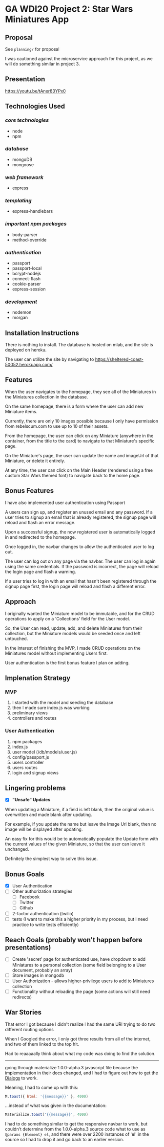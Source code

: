# GA WDI20 Project 2: Star Wars Miniatures App

## Proposal

See `planning/` for proposal

I was cautioned against the microservice approach for this project, as we will do something similar in project 3.

## Presentation

<https://youtu.be/tAner83YPx0>

## Technologies Used

### _core technologies_

- node
- npm

### _database_

- mongoDB
- mongoose

### _web framework_

- express

### _templating_

- express-handlebars

### _important npm packages_

- body-parser
- method-override

### _authentication_

- passport
- passport-local
- bcrypt-nodejs
- connect-flash
- cookie-parser
- express-session

### _development_

- nodemon
- morgan

## Installation Instructions

There is nothing to install. The database is hosted on mlab, and the site is deployed on heroku.

The user can utilize the site by navigating to <https://sheltered-coast-50052.herokuapp.com/>

## Features

When the user navigates to the homepage, they see all of the Miniatures in the Miniatures collection in the database.

On the same homepage, there is a form where the user can add new Miniature items.

Currently, there are only 10 images possible because I only have permission from rebelscum.com to use up to 10 of their assets.

From the homepage, the user can click on any Miniature (anywhere in the container, from the title to the card) to navigate to that Miniature's specific page.

On the Miniature's page, the user can update the name and imageUrl of that Miniature, or delete it entirely.

At any time, the user can click on the Main Header (rendered using a free custom Star Wars themed font) to navigate back to the home page.

## Bonus Features

I have also implemented user authentication using Passport

A users can sign up, and register an unused email and any password. If a user tries to signup an email that is already registered, the signup page will reload and flash an error message.

Upon a successful signup, the now registered user is automatically logged in and redirected to the homepage.

Once logged in, the navbar changes to allow the authenticated user to log out.

The user can log out on any page via the navbar. The user can log in again using the same credentials. If the password is incorrect, the page will reload the login page and flash a warning.

If a user tries to log in with an email that hasn't been registered through the signup page first, the login page will reload and flash a different error.

## Approach

I originally wanted the Miniature model to be immutable, and for the CRUD operations to apply on a 'Collections' field for the User model.

So, the User can read, update, add, and delete Miniatures from their collection, but the Miniature models would be seeded once and left untouched.

In the interest of finishing the MVP, I made CRUD operations on the Miniatures model without implementing Users first.

User authentication is the first bonus feature I plan on adding.

## Implenation Strategy

### MVP

1. I started with the model and seeding the database
2. then I made sure index.js was working
3. preliminary views
4. controllers and routes

### User Authentication

1. npm packages
2. index.js
3. user model (/db/models/user.js)
4. config/passport.js
5. users controller
6. users routes
7. login and signup views

## Lingering problems

- [x] **"Unsafe" Updates**

When updating a Miniature, if a field is left blank, then the original value is overwritten and made blank after updating.

For example, if you update the name but leave the Image Url blank, then no image will be displayed after updating.

An easy fix for this would be to automatically populate the Update form with the current values of the given Miniature, so that the user can leave it unchanged.

Definitely the simplest way to solve this issue.

## Bonus Goals

- [x] User Authentication
- [ ] Other authorization strategies
  - [ ] Facebook
  - [ ] Twitter
  - [ ] Github
- [ ] 2-factor authentication (twilio)
- [ ] tests (I want to make this a higher priority in my process, but I need practice to write tests efficiently)

## Reach Goals (probably won't happen before presentations)

- [ ] Create 'secret' page for authenticated use, have dropdown to add Miniatures to a personal collection (some field belonging to a User document, probably an array)
- [ ] Store images in mongodb
- [ ] User Authorization - allows higher-privilege users to add to Miniatures collection
- [ ] Functionality without reloading the page (some actions will still need redirects)

## War Stories

That error I got because I didn't realize I had the same URI trying to do two different routing options

When I Googled the error, I only got three results from all of the internet, and two of them linked to the top hit.

Had to reaaaaally think about what my code was doing to find the solution.

---

going through materialize 1.0.0-alpha.3 javascript file because the implementation in their docs changed, and I had to figure out how to get the [Dialogs](http://materializecss.com/dialogs.html) to work.

Meaning, I had to come up with this:

```js
M.toast({ html: '{{message}}' }, 4000)
```

...instead of what was given in the documentation:

```js
Materialize.toast('{{message}}', 4000)
```

I had to do something similar to get the responsive navbar to work, but couldn't determine from the 1.0.0-alpha.3 source code what to use as `@params {Element} el`, and there were over 2200 instances of 'el' in the source so I had to drop it and go back to an earlier version.
